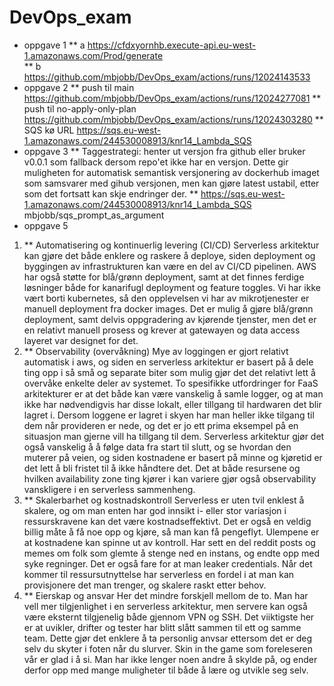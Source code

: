 # DevOps_exam 

* oppgave 1
** a https://cfdxyornhb.execute-api.eu-west-1.amazonaws.com/Prod/generate  
** b https://github.com/mbjobb/DevOps_exam/actions/runs/12024143533
* oppgave 2
** push til main https://github.com/mbjobb/DevOps_exam/actions/runs/12024277081
** push til no-apply-only-plan https://github.com/mbjobb/DevOps_exam/actions/runs/12024303280
** SQS kø URL https://sqs.eu-west-1.amazonaws.com/244530008913/knr14_Lambda_SQS
* oppgave 3
** Taggestrategi: henter ut versjon fra github eller bruker v0.0.1 som fallback dersom repo'et ikke har en versjon. Dette gir muligheten for automatisk semantisk versjonering av dockerhub imaget som samsvarer med gihub versjonen, men kan gjøre latest ustabil, etter som det fortsatt kan skje endringer der.
** https://sqs.eu-west-1.amazonaws.com/244530008913/knr14_Lambda_SQS    mbjobb/sqs_prompt_as_argument 
* oppgave 5
1. ** Automatisering og kontinuerlig levering (CI/CD)
Serverless arkitektur kan gjøre det både enklere og raskere å deploye, siden deployment og byggingen av infrastrukturen kan være en del av CI/CD pipelinen. AWS har også støtte for blå/grønn deployment, samt at det finnes ferdige løsninger både for kanarifugl deployment og feature toggles.
Vi har ikke vært borti kubernetes, så den opplevelsen vi har av mikrotjenester er manuell deployment fra docker images. Det er mulig å gjøre blå/grønn deployment, samt delvis oppgradering av kjørende tjenster, men det er en relativt manuell prosess og krever at gatewayen og data access layeret var designet for det.
2. ** Observability (overvåkning)
Mye av loggingen er gjort relativt automatisk i aws, og siden en serverless arkitektur er basert på å dele ting opp i så små og separate biter som mulig gjør det det relativt lett å overvåke enkelte deler av systemet. To spesifikke utfordringer for FaaS arkitekturer er at det både kan være vanskelig å samle logger, og at man ikke har nødvendigvis har disse lokalt, eller tillgang til hardwaren det blir lagret i.
Dersom loggene er lagret i skyen har man heller ikke tilgang til dem når provideren er nede, og det er jo ett prima eksempel på en situasjon man gjerne vill ha tillgang til dem. Serverless arkitektur gjør det også vanskelig å å følge data fra start til slutt, og se hvordan den muterer på veien, og siden kostnadene er basert på minne og kjøretid er det lett å bli fristet til å ikke håndtere det.
Det at både resursene og hvilken availability zone ting kjører i kan variere gjør også observability vanskligere i en serverless sammenheng.
3. ** Skalerbarhet og kostnadskontroll
Serverless er uten tvil enklest å skalere, og om man enten har god innsikt i- eller stor variasjon i ressurskravene kan det være kostnadseffektivt. Det er også en veldig billig måte å få noe opp og kjøre, så man kan få pengeflyt.
Ulempene er at kostnadene kan spinne ut av kontroll. Har sett en del reddit posts og memes om folk som glemte å stenge ned en instans, og endte opp med syke regninger. Det er også fare for at man leaker credentials.
Når det kommer til ressursutnyttelse har serverless en fordel i at man kan provisjonere det man trenger, og skalere raskt etter behov. 
4. ** Eierskap og ansvar
Her det mindre forskjell mellom de to. Man har vell mer tilgjenlighet i en serverless arkitektur, men servere kan også være eksternt tilgjenelig både gjennom VPN og SSH. Det viiktigste her er at uvikler, drifter og tester har blitt slått sammen til ett og samme team. Dette gjør det enklere å ta personlig anvsar ettersom det er deg selv du skyter i foten når du slurver. Skin in the game som foreleseren vår er glad i å si.
Man har ikke lenger noen andre å skylde på, og ender derfor opp med mange muligheter til både å lære og utvikle seg selv.
